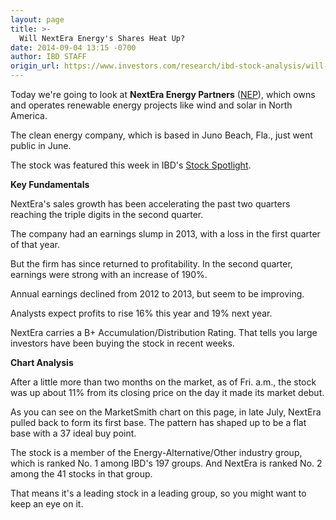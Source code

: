 ```yaml
---
layout: page
title: >-
  Will NextEra Energy's Shares Heat Up?
date: 2014-09-04 13:15 -0700
author: IBD STAFF
origin_url: https://www.investors.com/research/ibd-stock-analysis/will-nextera-energys-shares-heat-up/
---
```





  



Today we're going to look at **NextEra Energy Partners** ([NEP](https://research.investors.com/quote.aspx?symbol=NEP)), which owns and operates renewable energy projects like wind and solar in North America.

  

The clean energy company, which is based in Juno Beach, Fla., just went public in June.

  

The stock was featured this week in IBD's [Stock Spotlight](http://news.investors.com/investing-stock-spotlight/090314-715857-nextera-energy-partners-clean-energy-projects.htm).

  

**Key Fundamentals**

  

NextEra's sales growth has been accelerating the past two quarters reaching the triple digits in the second quarter.

  

The company had an earnings slump in 2013, with a loss in the first quarter of that year.

  

But the firm has since returned to profitability. In the second quarter, earnings were strong with an increase of 190%.

  

Annual earnings declined from 2012 to 2013, but seem to be improving.

  

Analysts expect profits to rise 16% this year and 19% next year.

  

NextEra carries a B+ Accumulation/Distribution Rating. That tells you large investors have been buying the stock in recent weeks.

  

**Chart Analysis**

  

After a little more than two months on the market, as of Fri. a.m., the stock was up about 11% from its closing price on the day it made its market debut.

  

As you can see on the MarketSmith chart on this page, in late July, NextEra pulled back to form its first base. The pattern has shaped up to be a flat base with a 37 ideal buy point.

  

The stock is a member of the Energy-Alternative/Other industry group, which is ranked No. 1 among IBD's 197 groups. And NextEra is ranked No. 2 among the 41 stocks in that group.

  

That means it's a leading stock in a leading group, so you might want to keep an eye on it.




